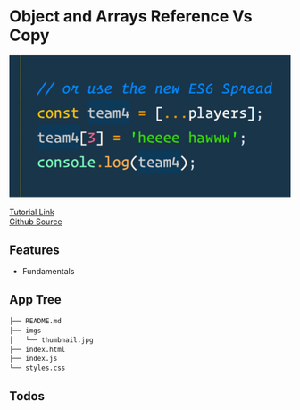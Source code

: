 # Object and Arrays Reference Vs Copy

<img src="https://raw.githubusercontent.com/moisestech/js30/master/Object-and-Arrays-Reference-Vs-Copy/imgs/thumbnail.jpg" />

[Tutorial Link](https://courses.wesbos.com/account/access/5f602c40f8289514d0f9b6fc/view/194129338)  
[Github Source](https://github.com/wesbos/JavaScript30/tree/master/14%20-%20JavaScript%20References%20VS%20Copying)

## Features

- Fundamentals

## App Tree

```bash
├── README.md
├── imgs
│   └── thumbnail.jpg
├── index.html
├── index.js
└── styles.css
```

## Todos